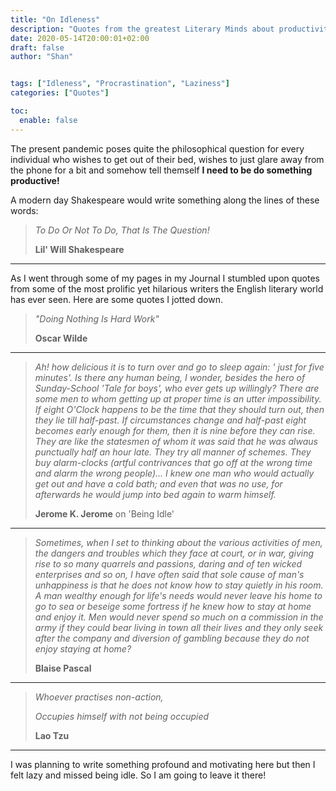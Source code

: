 ```yaml
---
title: "On Idleness"
description: "Quotes from the greatest Literary Minds about productivity"
date: 2020-05-14T20:00:01+02:00
draft: false
author: "Shan"


tags: ["Idleness", "Procrastination", "Laziness"]
categories: ["Quotes"]

toc:
  enable: false
---
```

<!--more-->

The present pandemic poses quite the philosophical question for every individual who wishes to get out of their bed,
wishes to just glare away from the phone for a bit and somehow tell themself __I need to be do something productive!__

A modern day Shakespeare would write something along the lines of these words:

> _To Do Or Not To Do, That Is The Question!_
>
> __Lil' Will Shakespeare__

---

As I went through some of my pages in my Journal I stumbled upon quotes from some of the most prolific yet hilarious writers
the English literary world has ever seen. Here are some quotes I jotted down.


> _"Doing Nothing Is Hard Work"_
>
> __Oscar Wilde__

---

> _Ah! how delicious it is to turn over and go to sleep again: ' just for five minutes'. Is there any human being, I wonder, besides the hero of Sunday-School 'Tale for boys', who ever gets up willingly? There are some men to whom getting up at proper time is an utter impossibility. If eight O'Clock happens to be the time that they should turn out, then they lie till half-past. If circumstances change and half-past eight becomes early enough for them, then it is nine before they can rise. They are like the statesmen of whom it was said that he was alwaus punctually half an hour late. They try all manner of schemes. They buy alarm-clocks (artful contrivances that go off at the wrong time and alarm the wrong people)... I knew one man who would actually get out and have a cold bath; and even that was no use, for afterwards he would jump into bed again to warm himself._
>
> __Jerome K. Jerome__ on 'Being Idle'

---
> _Sometimes, when I set to thinking about the various activities of men, the dangers and troubles which they face at court, or in war, giving rise to so many quarrels and passions, daring and of ten wicked enterprises and so on, I have often said that sole cause of man's unhappiness is that he does not know how to stay quietly in his room. A man wealthy enough for life's needs would never leave his home to go to sea or beseige some fortress if he knew how to stay at home and enjoy it. Men would never spend so much on a commission in the army if they could bear living in town all their lives and they only seek after the company and diversion of gambling because they do not enjoy staying at home?_
>
> __Blaise Pascal__

---
> _Whoever practises non-action,_
>
> _Occupies himself with not being occupied_
>
> __Lao Tzu__

---

I was planning to write something profound and motivating here but then I felt lazy and missed being idle. So I am going to leave it there!